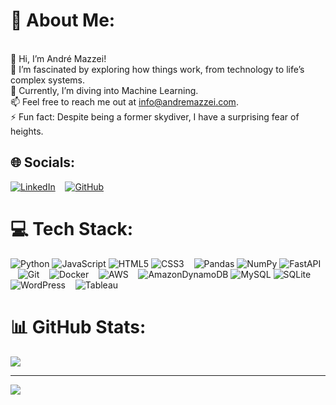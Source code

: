 # 💫 About Me:
<br>👋 Hi, I’m André Mazzei!
<br>👀 I’m fascinated by exploring how things work, from technology to life’s complex systems.
<br>🌱 Currently, I’m diving into Machine Learning.
<br>📫 Feel free to reach me out at info@andremazzei.com.
<br>⚡ Fun fact: Despite being a former skydiver, I have a surprising fear of heights. 


## 🌐 Socials:
[![LinkedIn](https://img.shields.io/badge/LinkedIn-%230077B5.svg?logo=linkedin&logoColor=white)](https://linkedin.com/in/andremazzei)
&nbsp;&nbsp;
[![GitHub](https://img.shields.io/badge/github-%23121011.svg?style=flat&logo=github&logoColor=white)](https://github.com/andremazzei)

# 💻 Tech Stack:
![Python](https://img.shields.io/badge/python-3670A0?style=flat&logo=python&logoColor=ffdd54)
![JavaScript](https://img.shields.io/badge/javascript-%23323330.svg?style=flat&logo=javascript&logoColor=%23F7DF1E) 
![HTML5](https://img.shields.io/badge/html5-%23E34F26.svg?style=flat&logo=html5&logoColor=white)
![CSS3](https://img.shields.io/badge/css3-%231572B6.svg?style=flat&logo=css3&logoColor=white) 
&nbsp;&nbsp;
![Pandas](https://img.shields.io/badge/pandas-%23150458.svg?style=flat&logo=pandas&logoColor=white)
![NumPy](https://img.shields.io/badge/numpy-%23013243.svg?style=flat&logo=numpy&logoColor=white) 
![FastAPI](https://img.shields.io/badge/FastAPI-005571?style=flat&logo=fastapi) 
&nbsp;&nbsp;
![Git](https://img.shields.io/badge/git-%23F05033.svg?style=flat&logo=git&logoColor=white) 
&nbsp;&nbsp;
![Docker](https://img.shields.io/badge/docker-%230db7ed.svg?style=flat&logo=docker&logoColor=white) 
&nbsp;&nbsp;
![AWS](https://img.shields.io/badge/AWS-%23FF9900.svg?style=flat&logo=amazon-aws&logoColor=white)
&nbsp;&nbsp;
![AmazonDynamoDB](https://img.shields.io/badge/Amazon%20DynamoDB-4053D6?style=flat&logo=Amazon%20DynamoDB&logoColor=white) 
![MySQL](https://img.shields.io/badge/mysql-4479A1.svg?style=flat&logo=mysql&logoColor=white) 
![SQLite](https://img.shields.io/badge/sqlite-%2307405e.svg?style=flat&logo=sqlite&logoColor=white) 
&nbsp;&nbsp;
![WordPress](https://img.shields.io/badge/WordPress-%23117AC9.svg?style=flat&logo=WordPress&logoColor=white) 
&nbsp;&nbsp;
![Tableau](https://custom-icon-badges.demolab.com/badge/Tableau-0176D3?style=flat&logo=tableau&logoColor=fff)






# 📊 GitHub Stats:
![](https://github-readme-streak-stats.herokuapp.com/?user=andremazzei&theme=dark&hide_border=true)<br/>


---
[![](https://visitcount.itsvg.in/api?id=andremazzei&icon=0&color=0)](https://visitcount.itsvg.in)

<!-- Proudly created with GPRM ( https://gprm.itsvg.in ) -->